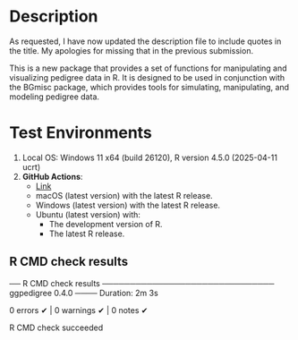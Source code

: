
# Description

As requested, I have now updated the description file to include quotes in the title. 
My apologies for missing that in the previous submission.

This is a new package that provides a set of functions for manipulating and visualizing pedigree data in R. 
It is designed to be used in conjunction with the BGmisc package, which provides tools for simulating, manipulating, and modeling pedigree data.


# Test Environments

1. Local OS: Windows 11 x64 (build 26120), R version 4.5.0 (2025-04-11 ucrt)
2. **GitHub Actions**:  
    - [Link](https://github.com/R-Computing-Lab/ggpedigree/actions/runs/15143341248)
    - macOS (latest version) with the latest R release.
    - Windows (latest version) with the latest R release.
    - Ubuntu (latest version) with:
        - The development version of R.
        - The latest R release.


## R CMD check results

── R CMD check results ─────────────────────────────── ggpedigree 0.4.0 ────
Duration: 2m 3s

0 errors ✔ | 0 warnings ✔ | 0 notes ✔

R CMD check succeeded
